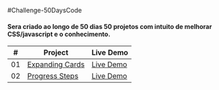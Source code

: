 #Challenge-50DaysCode

<h4> Sera criado ao longo de 50 dias 50 projetos com intuito de melhorar CSS/javascript e o conhecimento.</h4>

|  #  | Project                                                                                                                     | Live Demo                                                                         |
| :-: | --------------------------------------------------------------------------------------------------------------------------- | --------------------------------------------------------------------------------- |
| 01  | [Expanding Cards](https://github.com/0bruno/Challenge-50DaysCode/tree/master/01-expending-cards)                             | [Live Demo](https://50projects50days.com/projects/expanding-cards/)   
| 02  | [Progress Steps](https://github.com/0bruno/Challenge-50DaysCode/tree/master/02-Progress-steps)                               | [Live Demo](https://50projects50days.com/projects/progress-steps/)   
